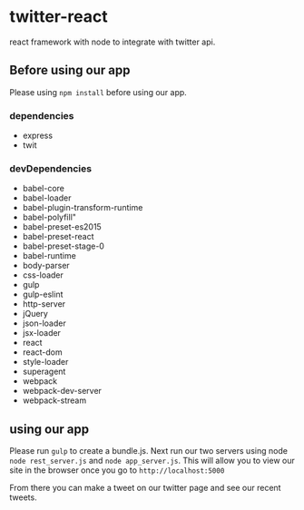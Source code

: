 # twitter-react
react framework with node to integrate with twitter api.


## Before using our app
Please using `npm install` before using our app.

### dependencies
* express
* twit

### devDependencies
* babel-core
* babel-loader
* babel-plugin-transform-runtime
* babel-polyfill"
* babel-preset-es2015
* babel-preset-react
* babel-preset-stage-0
* babel-runtime
* body-parser
* css-loader
* gulp
* gulp-eslint
* http-server
* jQuery
* json-loader
* jsx-loader
* react
* react-dom
* style-loader
* superagent
* webpack
* webpack-dev-server
* webpack-stream

## using our app
Please run `gulp` to create a bundle.js. Next run our two servers using node `node rest_server.js` and `node app_server.js`. This will allow you to view our site in the browser once you go to `http://localhost:5000`

From there you can make a tweet on our twitter page and see our recent tweets. 
